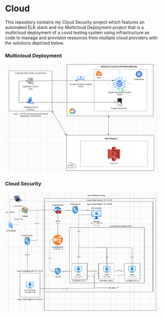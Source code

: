 # Cloud

This repository contains my Cloud Security project which features an automated ELK stack and my Multicloud Deployment project that is a multicloud deployment of a covid testing system using infrastructure as code to manage and provision resources from multiple cloud providers with the solutions depicted below.

### Multicloud Deployment
![Diagram](https://github.com/aele1401/Cloud/blob/master/Multicloud/Images/solution_architecture.png)

### Cloud Security
![Diagram](https://github.com/aele1401/Cloud/blob/master/ELK/Diagrams/ELK_NET_Diagram.PNG)